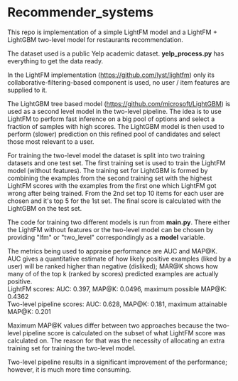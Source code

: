 # Recommender_systems

This repo is implementation of a simple LightFM model and a LightFM + LightGBM two-level model for restaurants recommendation.

The dataset used is a public Yelp academic dataset. **yelp_process.py** has everything to get the data ready.

In the LightFM implementation (https://github.com/lyst/lightfm) only its collaborative-filtering-based component is used, no user / item features are supplied to it.

The LightGBM tree based model (https://github.com/microsoft/LightGBM) is used as a second level model in the two-level pipeline. The idea is to use LightFM to perform fast inference on a big pool of options and select a fraction of samples with high scores. The LightGBM model is then used to perform (slower) prediction on this refined pool of candidates and select those most relevant to a user.

For training the two-level model the dataset is split into two training datasets and one test set. The first training set is used to train the LightFM model (without features). The training set for LightGBM is formed by combining the examples from the second training set with the highest LightFM scores with the examples from the first one which LightFM got wrong after being trained. From the 2nd set top 10 items for each user are chosen and it's top 5 for the 1st set. The final score is calculated with the LightGBM on the test set.

The code for training two different models is run from **main.py**. There either the LightFM without features or the two-level model can be chosen by providing "lfm" or "two_level" correspondingly as a **model** variable.

The metrics being used to appraise performance are AUC and MAP@K. AUC gives a quantitative estimate of how likely positive examples (liked by a user) will be ranked higher than negative (disliked); MAR@K shows how many of of the top k (ranked by scores) predicted examples are actually positive.<br />
LightFM scores: AUC: 0.397, MAP@K: 0.0496, maximum possible MAP@K: 0.4362<br />
Two-level pipeline scores: AUC: 0.628, MAP@K: 0.181, maximum attainable MAP@K: 0.201

Maximum MAP@K values differ between two approaches because the two-level pipeline score is calculated on the subset of what LightFM score was calculated on. The reason for that was the necessity of allocating an extra training set for training the two-level model.

Two-level pipeline results in a significant improvement of the performance; however, it is much more time consuming.
